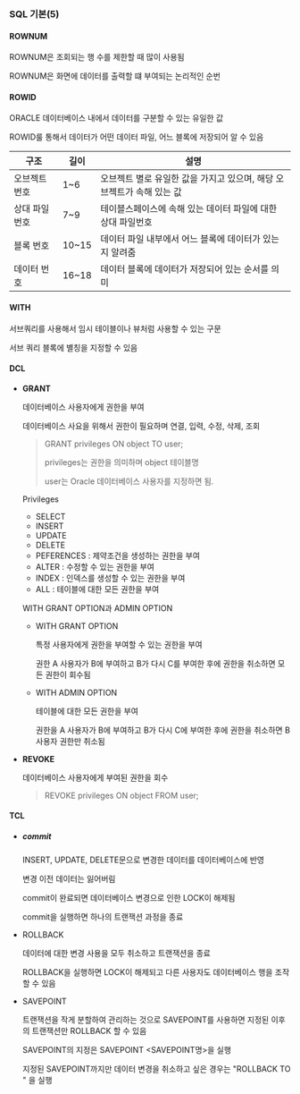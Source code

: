 ### SQL 기본(5)



#### ROWNUM

ROWNUM은 조회되는 행 수를 제한할 때 많이 사용됨

ROWNUM은 화면에 데이터를 출력할 떄 부여되는 논리적인 순번



#### ROWID

ORACLE 데이터베이스 내에서 데이터를 구분할 수 있는 유일한 값

ROWID룰 통해서 데이터가 어떤 데이터 파일, 어느 블록에 저장되어 알 수 있음

| 구조           | 길이  | 설명                                                         |
| -------------- | ----- | ------------------------------------------------------------ |
| 오브젝트 번호  | 1~6   | 오브젝트 별로 유일한 값을 가지고 있으며, 해당 오브젝트가 속해 있는 값 |
| 상대 파일 번호 | 7~9   | 테이블스페이스에 속해 있는 데이터 파일에 대한 상대 파일번호  |
| 블록 번호      | 10~15 | 데이터 파일 내부에서 어느 블록에 데이터가 있는지 알려줌      |
| 데이터 번호    | 16~18 | 데이터 블록에 데이터가 저장되어 있는 순서를 의미             |



#### WITH

서브쿼리를 사용해서 임시 테이블이나 뷰처럼 사용할 수 있는 구문

서브 쿼리 블록에 별칭을 지정할 수 있음



#### DCL

- **GRANT**

  데이터베이스 사용자에게 권한을 부여

  데이터베이스 사요을 위해서 권한이 필요하며 연결, 입력, 수정, 삭제, 조회

  >GRANT privileges ON object TO user;
  >
  >
  >
  >privileges는 권한을 의미하며 object 테이블명
  >
  >user는 Oracle 데이터베이스 사용자를 지정하면 됨.

  Privileges

  - SELECT
  - INSERT
  - UPDATE
  - DELETE
  - PEFERENCES : 제약조건을 생성하는 권한을 부여
  - ALTER : 수정할 수 있는 권한을 부여
  - INDEX : 인덱스를 생성할 수 있는 권한을 부여
  - ALL : 테이블에 대한 모든 권한을 부여

  

  WITH GRANT OPTION과 ADMIN OPTION

  - WITH GRANT OPTION

    특정 사용자에게 권한을 부여할 수 있는 권한을 부여

    권한 A 사용자가 B에 부여하고 B가 다시 C를 부여한 후에 권한을 취소하면 모든 권한이 회수됨

  - WITH ADMIN OPTION

    테이블에 대한 모든 권한을 부여

    권한을 A 사용자가 B에 부여하고 B가 다시 C에 부여한 후에 권한을 취소하면 B사용자 권한만 취소됨

- **REVOKE**

  데이터베이스 사용자에게 부여된 권한을 회수

  > REVOKE privileges ON object FROM user;



#### TCL

- ##### commit

  INSERT, UPDATE, DELETE문으로 변경한 데이터를 데이터베이스에 반영

  변경 이전 데이터는 잃어버림

  commit이 완료되면 데이터베이스 변경으로 인한 LOCK이 해제됨

  commit을 실행하면 하나의 트랜잭션 과정을 종료

- ROLLBACK

  데이터에 대한 변경 사용을 모두 취소하고 트랜잭션을 종료

  ROLLBACK을 실행하면 LOCK이 해제되고 다른 사용자도 데이터베이스 행을 조작 할 수 있음

- SAVEPOINT

  트랜잭션을 작게 분할하여 관리하는 것으로 SAVEPOINT를 사용하면 지정된 이후의 트랜잭션만 ROLLBACK 할 수 있음

  SAVEPOINT의 지정은 SAVEPOINT <SAVEPOINT명>을 실행

  지정된 SAVEPOINT까지만 데이터 변경을 취소하고 싶은 경우는  "ROLLBACK TO <SAVEPOINT>" 을 실행  

  